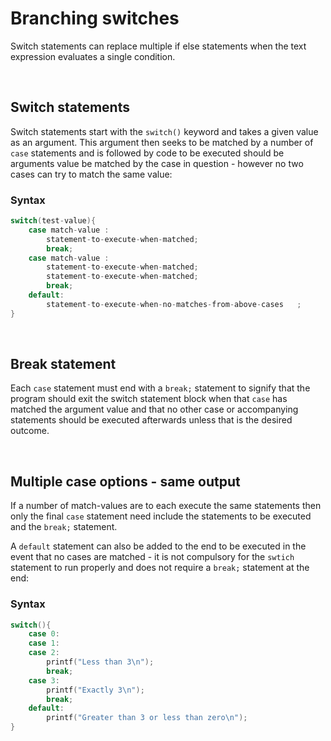 # Branching switches

Switch statements can replace multiple if else statements when the text expression evaluates a single condition.

<br>

## Switch statements

Switch statements start with the `switch()` keyword and takes a given value as an argument. This argument then seeks to be matched by a number of `case` statements and is followed by code to be executed should be arguments value be matched by the case in question - however no two cases can try to match the same value:

### Syntax

```C
switch(test-value){
	case match-value :
		statement-to-execute-when-matched;
		break;
	case match-value :
		statement-to-execute-when-matched;
		statement-to-execute-when-matched;
		break;
	default: 
		statement-to-execute-when-no-matches-from-above-cases	;
}
```

<br>

## Break statement

Each `case` statement must end with a `break;` statement to signify that the program should exit the switch statement block when that `case` has matched the argument value and that no other case or accompanying statements should be executed afterwards unless that is the desired outcome. 

<br>

## Multiple case options - same output

If a number of match-values are to each execute the same statements then only the final `case` statement need include the statements to be executed and the `break;` statement.

A `default` statement can also be added to the end to be executed in the event that no cases are matched - it is not compulsory for the `swtich` statement to run properly and does not require a `break;` statement at the end:

### Syntax

```C
switch(){
	case 0:
	case 1:
	case 2:
		printf("Less than 3\n");
		break;
	case 3: 
		printf("Exactly 3\n");
		break;
	default: 
		printf("Greater than 3 or less than zero\n");
}
```


